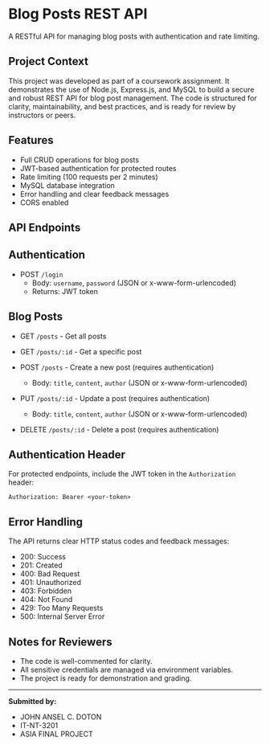 # Blog Posts REST API

A RESTful API for managing blog posts with authentication and rate limiting.

## Project Context
This project was developed as part of a coursework assignment. It demonstrates the use of Node.js, Express.js, and MySQL to build a secure and robust REST API for blog post management. The code is structured for clarity, maintainability, and best practices, and is ready for review by instructors or peers.

## Features
- Full CRUD operations for blog posts
- JWT-based authentication for protected routes
- Rate limiting (100 requests per 2 minutes)
- MySQL database integration
- Error handling and clear feedback messages
- CORS enabled

## API Endpoints

## Authentication
- POST `/login`
  - Body: `username`, `password` (JSON or x-www-form-urlencoded)
  - Returns: JWT token

## Blog Posts
- GET `/posts` - Get all posts

- GET `/posts/:id` - Get a specific post

- POST `/posts` - Create a new post (requires authentication)
  - Body: `title`, `content`, `author` (JSON or x-www-form-urlencoded)

- PUT `/posts/:id` - Update a post (requires authentication)
  - Body: `title`, `content`, `author` (JSON or x-www-form-urlencoded)

- DELETE `/posts/:id` - Delete a post (requires authentication)

## Authentication Header
For protected endpoints, include the JWT token in the `Authorization` header:
```
Authorization: Bearer <your-token>
```

## Error Handling
The API returns clear HTTP status codes and feedback messages:
- 200: Success
- 201: Created
- 400: Bad Request
- 401: Unauthorized
- 403: Forbidden
- 404: Not Found
- 429: Too Many Requests
- 500: Internal Server Error

## Notes for Reviewers
- The code is well-commented for clarity.
- All sensitive credentials are managed via environment variables.
- The project is ready for demonstration and grading.

---

**Submitted by:**
- JOHN ANSEL C. DOTON
- IT-NT-3201
- ASIA FINAL PROJECT